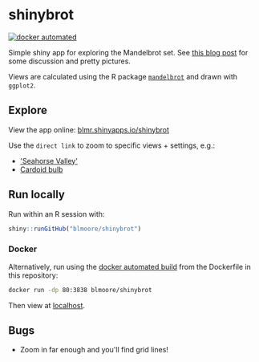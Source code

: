 # shinybrot
[![docker automated](https://img.shields.io/docker/automated/blmoore/shinybrot.svg)](https://hub.docker.com/r/blmoore/shinybrot/)

Simple shiny app for exploring the Mandelbrot set. See [this blog post](https://benjaminlmoore.wordpress.com/2017/06/27/the-mandelbrot-set-in-r/) for some discussion and pretty pictures.

Views are calculated using the R package [`mandelbrot`](https://github.com/blmoore/mandelbrot) and drawn with `ggplot2`.

## Explore

View the app online: [blmr.shinyapps.io/shinybrot](https://blmr.shinyapps.io/shinybrot/)

Use the `direct link` to zoom to specific views + settings, e.g.:

* ['Seahorse Valley'](https://blmr.shinyapps.io/shinybrot/?x=-0.78436438388539,-0.78436354957962&y=0.14199444381059,0.14199466062381&pal=5&res=700&iter=650)
* [Cardoid bulb](https://blmr.shinyapps.io/shinybrot/?x=-1.2937405038411,-1.2935898086106&y=0.085710440779261,0.085846441699619&pal=6&res=1000&iter=350)

## Run locally

Run within an R session with:

```r
shiny::runGitHub("blmoore/shinybrot")
```

### Docker

Alternatively, run using the [docker automated build](https://hub.docker.com/r/blmoore/shinybrot/) from the Dockerfile in this repository:

```sh
docker run -dp 80:3838 blmoore/shinybrot
```

Then view at [localhost](http://localhost).

## Bugs

* Zoom in far enough and you'll find grid lines!
